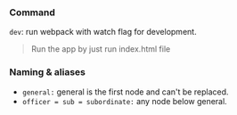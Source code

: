 ### Command

`dev`: run webpack with watch flag for development.

> Run the app by just run index.html file

### Naming & aliases

-   `general:` general is the first node and can't be replaced.
-   `officer = sub = subordinate:` any node below general.
